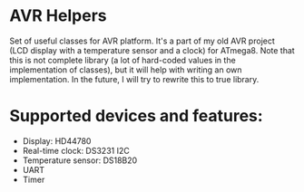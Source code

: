 # AVR Helpers
Set of useful classes for AVR platform. It's a part of my old AVR project (LCD display with a temperature sensor and a clock) for ATmega8. Note that this is not complete library (a lot of hard-coded values in the implementation of classes), but it will help with writing an own implementation. In the future, I will try to rewrite this to true library.

# Supported devices and features:
* Display: HD44780
* Real-time clock: DS3231 I2C
* Temperature sensor: DS18B20
* UART
* Timer